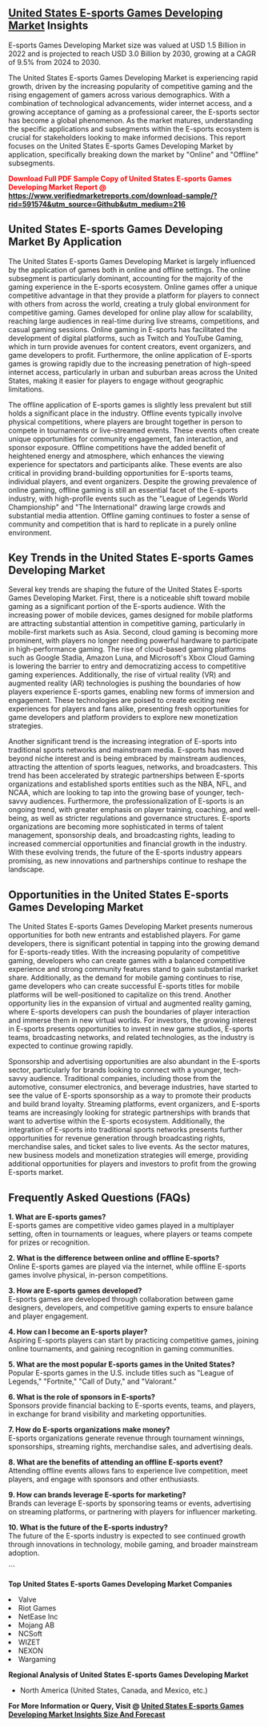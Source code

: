 <h2><a href="https://www.verifiedmarketreports.com/download-sample/?rid=591574&amp;utm_source=Github&amp;utm_medium=216" target="_blank">United States E-sports Games Developing Market</a> Insights</h2><p>E-sports Games Developing Market size was valued at USD 1.5 Billion in 2022 and is projected to reach USD 3.0 Billion by 2030, growing at a CAGR of 9.5% from 2024 to 2030.</p><p><p>The United States E-sports Games Developing Market is experiencing rapid growth, driven by the increasing popularity of competitive gaming and the rising engagement of gamers across various demographics. With a combination of technological advancements, wider internet access, and a growing acceptance of gaming as a professional career, the E-sports sector has become a global phenomenon. As the market matures, understanding the specific applications and subsegments within the E-sports ecosystem is crucial for stakeholders looking to make informed decisions. This report focuses on the United States E-sports Games Developing Market by application, specifically breaking down the market by "Online" and "Offline" subsegments.</p><p><b><p><span class=""><span style="color: #ff0000;"><strong>Download Full PDF Sample Copy of United States E-sports Games Developing Market Report</strong> @ </span><a href="https://www.verifiedmarketreports.com/download-sample/?rid=591574&amp;utm_source=Github&amp;utm_medium=216" target="_blank">https://www.verifiedmarketreports.com/download-sample/?rid=591574&amp;utm_source=Github&amp;utm_medium=216</a></span></p></b></p><h2>United States E-sports Games Developing Market By Application</h2><p>The United States E-sports Games Developing Market is largely influenced by the application of games both in online and offline settings. The online subsegment is particularly dominant, accounting for the majority of the gaming experience in the E-sports ecosystem. Online games offer a unique competitive advantage in that they provide a platform for players to connect with others from across the world, creating a truly global environment for competitive gaming. Games developed for online play allow for scalability, reaching large audiences in real-time during live streams, competitions, and casual gaming sessions. Online gaming in E-sports has facilitated the development of digital platforms, such as Twitch and YouTube Gaming, which in turn provide avenues for content creators, event organizers, and game developers to profit. Furthermore, the online application of E-sports games is growing rapidly due to the increasing penetration of high-speed internet access, particularly in urban and suburban areas across the United States, making it easier for players to engage without geographic limitations.<p>The offline application of E-sports games is slightly less prevalent but still holds a significant place in the industry. Offline events typically involve physical competitions, where players are brought together in person to compete in tournaments or live-streamed events. These events often create unique opportunities for community engagement, fan interaction, and sponsor exposure. Offline competitions have the added benefit of heightened energy and atmosphere, which enhances the viewing experience for spectators and participants alike. These events are also critical in providing brand-building opportunities for E-sports teams, individual players, and event organizers. Despite the growing prevalence of online gaming, offline gaming is still an essential facet of the E-sports industry, with high-profile events such as the "League of Legends World Championship" and "The International" drawing large crowds and substantial media attention. Offline gaming continues to foster a sense of community and competition that is hard to replicate in a purely online environment.</p><h2>Key Trends in the United States E-sports Games Developing Market</h2><p>Several key trends are shaping the future of the United States E-sports Games Developing Market. First, there is a noticeable shift toward mobile gaming as a significant portion of the E-sports audience. With the increasing power of mobile devices, games designed for mobile platforms are attracting substantial attention in competitive gaming, particularly in mobile-first markets such as Asia. Second, cloud gaming is becoming more prominent, with players no longer needing powerful hardware to participate in high-performance gaming. The rise of cloud-based gaming platforms such as Google Stadia, Amazon Luna, and Microsoft's Xbox Cloud Gaming is lowering the barrier to entry and democratizing access to competitive gaming experiences. Additionally, the rise of virtual reality (VR) and augmented reality (AR) technologies is pushing the boundaries of how players experience E-sports games, enabling new forms of immersion and engagement. These technologies are poised to create exciting new experiences for players and fans alike, presenting fresh opportunities for game developers and platform providers to explore new monetization strategies.<p>Another significant trend is the increasing integration of E-sports into traditional sports networks and mainstream media. E-sports has moved beyond niche interest and is being embraced by mainstream audiences, attracting the attention of sports leagues, networks, and broadcasters. This trend has been accelerated by strategic partnerships between E-sports organizations and established sports entities such as the NBA, NFL, and NCAA, which are looking to tap into the growing base of younger, tech-savvy audiences. Furthermore, the professionalization of E-sports is an ongoing trend, with greater emphasis on player training, coaching, and well-being, as well as stricter regulations and governance structures. E-sports organizations are becoming more sophisticated in terms of talent management, sponsorship deals, and broadcasting rights, leading to increased commercial opportunities and financial growth in the industry. With these evolving trends, the future of the E-sports industry appears promising, as new innovations and partnerships continue to reshape the landscape.</p><h2>Opportunities in the United States E-sports Games Developing Market</h2><p>The United States E-sports Games Developing Market presents numerous opportunities for both new entrants and established players. For game developers, there is significant potential in tapping into the growing demand for E-sports-ready titles. With the increasing popularity of competitive gaming, developers who can create games with a balanced competitive experience and strong community features stand to gain substantial market share. Additionally, as the demand for mobile gaming continues to rise, game developers who can create successful E-sports titles for mobile platforms will be well-positioned to capitalize on this trend. Another opportunity lies in the expansion of virtual and augmented reality gaming, where E-sports developers can push the boundaries of player interaction and immerse them in new virtual worlds. For investors, the growing interest in E-sports presents opportunities to invest in new game studios, E-sports teams, broadcasting networks, and related technologies, as the industry is expected to continue growing rapidly.<p>Sponsorship and advertising opportunities are also abundant in the E-sports sector, particularly for brands looking to connect with a younger, tech-savvy audience. Traditional companies, including those from the automotive, consumer electronics, and beverage industries, have started to see the value of E-sports sponsorship as a way to promote their products and build brand loyalty. Streaming platforms, event organizers, and E-sports teams are increasingly looking for strategic partnerships with brands that want to advertise within the E-sports ecosystem. Additionally, the integration of E-sports into traditional sports networks presents further opportunities for revenue generation through broadcasting rights, merchandise sales, and ticket sales to live events. As the sector matures, new business models and monetization strategies will emerge, providing additional opportunities for players and investors to profit from the growing E-sports market.</p><h2>Frequently Asked Questions (FAQs)</h2><p><b>1. What are E-sports games?</b><br> E-sports games are competitive video games played in a multiplayer setting, often in tournaments or leagues, where players or teams compete for prizes or recognition.</p><p><b>2. What is the difference between online and offline E-sports?</b><br> Online E-sports games are played via the internet, while offline E-sports games involve physical, in-person competitions.</p><p><b>3. How are E-sports games developed?</b><br> E-sports games are developed through collaboration between game designers, developers, and competitive gaming experts to ensure balance and player engagement.</p><p><b>4. How can I become an E-sports player?</b><br> Aspiring E-sports players can start by practicing competitive games, joining online tournaments, and gaining recognition in gaming communities.</p><p><b>5. What are the most popular E-sports games in the United States?</b><br> Popular E-sports games in the U.S. include titles such as "League of Legends," "Fortnite," "Call of Duty," and "Valorant."</p><p><b>6. What is the role of sponsors in E-sports?</b><br> Sponsors provide financial backing to E-sports events, teams, and players, in exchange for brand visibility and marketing opportunities.</p><p><b>7. How do E-sports organizations make money?</b><br> E-sports organizations generate revenue through tournament winnings, sponsorships, streaming rights, merchandise sales, and advertising deals.</p><p><b>8. What are the benefits of attending an offline E-sports event?</b><br> Attending offline events allows fans to experience live competition, meet players, and engage with sponsors and other enthusiasts.</p><p><b>9. How can brands leverage E-sports for marketing?</b><br> Brands can leverage E-sports by sponsoring teams or events, advertising on streaming platforms, or partnering with players for influencer marketing.</p><p><b>10. What is the future of the E-sports industry?</b><br> The future of the E-sports industry is expected to see continued growth through innovations in technology, mobile gaming, and broader mainstream adoption.</p>```</p><p><strong>Top United States E-sports Games Developing Market Companies</strong></p><div data-test-id=""><p><li>Valve</li><li> Riot Games</li><li> NetEase Inc</li><li> Mojang AB</li><li> NCSoft</li><li> WIZET</li><li> NEXON</li><li> Wargaming</li></p><div><strong>Regional Analysis of&nbsp;United States E-sports Games Developing Market</strong></div><ul><li dir="ltr"><p dir="ltr">North America&nbsp;(United States, Canada, and Mexico, etc.)</p></li></ul><p><strong>For More Information or Query, Visit @&nbsp;</strong><strong><a href="https://www.verifiedmarketreports.com/product/e-sports-games-developing-market/?utm_source=Github&amp;utm_medium=216" target="_blank">United States E-sports Games Developing Market Insights Size And Forecast</a></strong></p></div>
